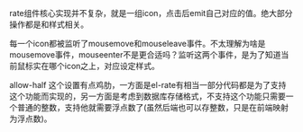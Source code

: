 rate组件核心实现并不复杂，就是一组icon，点击后emit自己对应的值。绝大部分操作都是和样式相关。

每一个icon都被监听了mousemove和mouseleave事件。不太理解为啥是mousemove事件，mouseenter不是更合适吗？监听这两个事件，是为了知道当前鼠标实在哪个icon之上，对应设定样式。

allow-half 这个设置有点鸡肋，一方面是el-rate有相当一部分代码都是为了支持这个功能而实现的，另一方面是考虑到数据库存储格式，不支持这个功能只需要一个普通的整数，支持他就需要浮点数了(虽然后端也可以存整数，只是在前端映射为浮点数)。